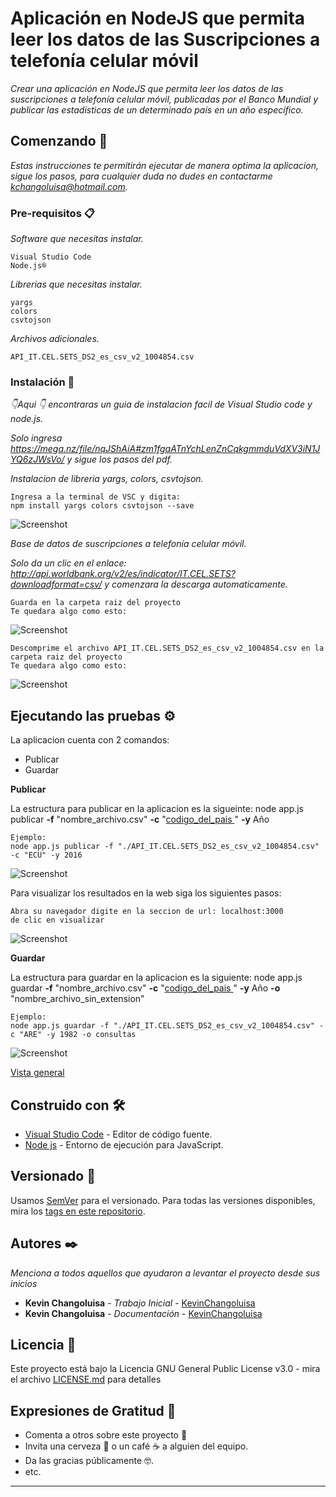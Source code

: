# Aplicación en NodeJS que permita leer los datos de las Suscripciones a telefonía celular móvil

_Crear una aplicación en NodeJS que permita leer los datos de las suscripciones a telefonía celular móvil, publicadas por el Banco
Mundial y publicar las estadísticas de un determinado país en un año específico._

## Comenzando 🚀

_Estas instrucciones te permitirán ejecutar de manera optima la aplicacion, sigue los pasos, para cualquier duda no dudes en contactarme kchangoluisa@hotmail.com._

### Pre-requisitos 📋

_Software que necesitas instalar._

```
Visual Studio Code
Node.js® 
```
_Librerias que necesitas instalar._

```
yargs
colors
csvtojson
```
_Archivos adicionales._
```
API_IT.CEL.SETS_DS2_es_csv_v2_1004854.csv
```
### Instalación 🔧

_👇Aqui 👇 encontraras un guia de instalacion facil de Visual Studio code y node.js._


_Solo ingresa <https://mega.nz/file/nqJShAiA#zm1fgaATnYchLenZnCqkgmmduVdXV3iN1JYQ6zJWsVo/> y sigue los pasos del pdf._

_Instalacion de libreria yargs, colors, csvtojson._

```
Ingresa a la terminal de VSC y digita:
npm install yargs colors csvtojson --save
```
![Screenshot](im_readme/yargs_colors_csvtojson.PNG)

_Base de datos de suscripciones a telefonía celular móvil._

_Solo da un clic en el enlace: <http://api.worldbank.org/v2/es/indicator/IT.CEL.SETS?downloadformat=csv/> y comenzara la descarga automaticamente._
```
Guarda en la carpeta raiz del proyecto
Te quedara algo como esto:
```
![Screenshot](im_readme/zip.PNG)
```
Descomprime el archivo API_IT.CEL.SETS_DS2_es_csv_v2_1004854.csv en la carpeta raiz del proyecto
Te quedara algo como esto:
```
![Screenshot](im_readme/csv1.PNG)

## Ejecutando las pruebas ⚙️

La aplicacion cuenta con 2 comandos:
* Publicar
* Guardar

**Publicar**

La estructura para publicar en la aplicacion es la sigueinte:
node app.js publicar **-f** "nombre_archivo.csv" **-c** "[codigo_del_pais ](https://laendercode.net/es/3-letter-list.html)" **-y** Año

```
Ejemplo:
node app.js publicar -f "./API_IT.CEL.SETS_DS2_es_csv_v2_1004854.csv" -c "ECU" -y 2016  
```
  ![Screenshot](im_readme/consola.gif)
  
Para visualizar los resultados en la web siga los siguientes pasos:
```
Abra su navegador digite en la seccion de url: localhost:3000
de clic en visualizar
```
 ![Screenshot](im_readme/web.gif)


**Guardar**

La estructura para guardar en la aplicacion es la siguiente:
node app.js guardar **-f** "nombre_archivo.csv" **-c** "[codigo_del_pais ](https://laendercode.net/es/3-letter-list.html)" **-y** Año **-o** "nombre_archivo_sin_extension"

```
Ejemplo:
node app.js guardar -f "./API_IT.CEL.SETS_DS2_es_csv_v2_1004854.csv" -c "ARE" -y 1982 -o consultas
```
 ![Screenshot](im_readme/guardar.gif)


[Vista general](https://youtu.be/kFM_HQvt5BU)


## Construido con 🛠️

* [Visual Studio Code](https://code.visualstudio.com/) - Editor de código fuente.
* [Node js](https://nodejs.org/es/) - Entorno de ejecución para JavaScript.


## Versionado 📌

Usamos [SemVer](http://semver.org/) para el versionado. Para todas las versiones disponibles, mira los [tags en este repositorio](https://github.com/tu/proyecto/tags).

## Autores ✒️

_Menciona a todos aquellos que ayudaron a levantar el proyecto desde sus inicios_

* **Kevin Changoluisa** - *Trabajo Inicial* - [KevinChangoluisa](https://github.com/KevinChangoluisa)
* **Kevin Changoluisa** - *Documentación* - [KevinChangoluisa](https://github.com/KevinChangoluisa)

## Licencia 📄

Este proyecto está bajo la Licencia GNU General Public License v3.0 - mira el archivo [LICENSE.md](LICENSE) para detalles

## Expresiones de Gratitud 🎁

* Comenta a otros sobre este proyecto 📢
* Invita una cerveza 🍺 o un café ☕ a alguien del equipo. 
* Da las gracias públicamente 🤓.
* etc.

---
